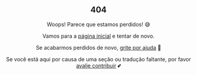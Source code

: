 <h2 align="center">404</h2>

<div style="text-align:center">

Woops! Parece que estamos perdidos! :sweat_smile:

Vamos para a [página inicial](/) e tentar de novo.

Se acabarmos perdidos de novo, [grite por ajuda](https://github.com/asdf-vm/asdf/issues/new) :mega:

Se você está aqui por causa de uma seção ou tradução faltante, por favor [avalie contribuir](contributing-doc-site) :two_hearts:
</div>